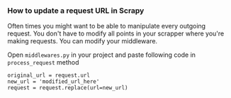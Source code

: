 ### How to update a request URL in Scrapy

 Often times you might want to be able to manipulate every outgoing request. You don't have to modify all points in your scrapper where you're making requests. You can modify your middleware. 
 
 Open `middlewares.py` in your project and paste following code in `process_request` method
 
 ```
 original_url = request.url
 new_url = 'modified_url_here'
 request = request.replace(url=new_url)
 ```
